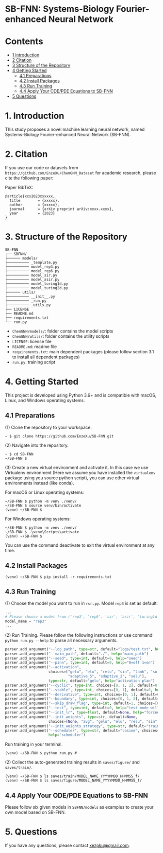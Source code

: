 SB-FNN: Systems-Biology Fourier-enhanced Neural Network
===


# Contents

* [1 Introduction](#1-introduction)
* [2 Citation](#2-citation)
* [3 Structure of the Repository](#3-structure-of-the-repository)
* [4 Getting Started](#4-getting-started)
  * [4.1 Preparations](#41-preparations)
  * [4.2 Install Packages](#42-install-packages)
  * [4.3 Run Training](#43-run-training)
  * [4.4 Apply Your ODE/PDE Equations to SB-FNN](#44-apply-your-odepde-equations-to-sb-fnn)
* [5 Questions](#5-questions)



# 1. Introduction
This study proposes a novel machine learning neural network, named Systems-Biology Fourier-enhanced Neural Network (SB-FNN).

# 2. Citation

If you use our code or datasets from `https://github.com/EnzeXu/ChemGNN_Dataset` for academic research, please cite the following paper:

Paper BibTeX:

```
@article{xxx2023xxxxxx,
  title        = {xxxxx},
  author       = {xxxxx},
  journal      = {arXiv preprint arXiv:xxxx.xxxx},
  year         = {2023}
}
```



# 3. Structure of the Repository


```
SB-FNN
┌── SBFNN/
├────── models/
├────────── _template.py
├────────── model_rep3.py
├────────── model_rep6.py
├────────── model_sir.py
├────────── model_asir.py
├────────── model_turing1d.py
├────────── model_turing2d.py
├────── utils/
├────────── __init__.py
├────────── _run.py
├────────── _utils.py
├── LICENSE
├── README.md
├── requirements.txt
└── run.py
```

- `ChemGNN/models/`: folder contains the model scripts
- `ChemGNN/utils/`: folder contains the utility scripts
- `LICENSE`: license file
- `README.md`: readme file
- `requirements.txt`: main dependent packages (please follow section 3.1 to install all dependent packages)
- `run.py`: training script



# 4. Getting Started

This project is developed using Python 3.9+ and is compatible with macOS, Linux, and Windows operating systems.

## 4.1 Preparations

(1) Clone the repository to your workspace.

```shell
~ $ git clone https://github.com/EnzeXu/SB-FNN.git
```

(2) Navigate into the repository.
```shell
~ $ cd SB-FNN
~/SB-FNN $
```

(3) Create a new virtual environment and activate it. In this case we use Virtualenv environment (Here we assume you have installed the `virtualenv` package using you source python script), you can use other virtual environments instead (like conda).

For macOS or Linux operating systems:
```shell
~/SB-FNN $ python -m venv ./venv/
~/SB-FNN $ source venv/bin/activate
(venv) ~/SB-FNN $ 
```

For Windows operating systems:

```shell
~/SB-FNN $ python -m venv ./venv/
~/SB-FNN $ .\venv\Scripts\activate
(venv) ~/SB-FNN $ 
```

You can use the command deactivate to exit the virtual environment at any time.

## 4.2 Install Packages

```shell
(venv) ~/SB-FNN $ pip install -r requirements.txt
```

## 4.3 Run Training

(1) Choose the model you want to run in `run.py`. Model `rep3` is set as default:
```python
...
# Please choose a model from ['rep3', 'rep6', 'sir', 'asir', 'turing1d', 'turing2d']
model_name = "rep3"
...
```

(2) Run Training. Please follow the following instructions or use command `python run.py --help` to parse all necessary arguments.

```python
parser.add_argument("--log_path", type=str, default="logs/test.txt", help="log path")
parser.add_argument("--main_path", default="./", help="main_path")
parser.add_argument("--seed", type=int, default=0, help="seed")
parser.add_argument("--pinn", type=int, default=0, help="0=off 1=on")
parser.add_argument("--activation",
                    choices=["gelu", "elu", "relu", "sin", "tanh", "softplus", "adaptive_6", "adaptive_3",
                             "adaptive_5", "adaptive_2", "selu"],
                    type=str, default="gelu", help="activation plan")
parser.add_argument("--cyclic", type=int, choices=[0, 1, 2], default=0, help="0=off 1=on")
parser.add_argument("--stable", type=int, choices=[0, 1], default=0, help="0=off 1=on")
parser.add_argument("--derivative", type=int, choices=[0, 1], default=0, help="0=off 1=on")
parser.add_argument("--boundary", type=int, choices=[0, 1, 2], default=0, help="0=off 1=on")
parser.add_argument("--skip_draw_flag", type=int, default=1, choices=[0, 1], help="0=off 1=on")
parser.add_argument("--test", type=int, default=0, help="test mode will take a very small epoch for debugging")
parser.add_argument("--init_lr", type=float, default=None, help="forced initial learning rate (it will take the initial_lr variable in Config if not set here)")
parser.add_argument("--init_weights", type=str, default=None,
                    choices=[None, "avg", "gelu", "elu", "relu", "sin", "tanh", "softplus"], help="init_weights")
parser.add_argument("--init_weights_strategy", type=str, default="trainable", help="init_weights_strategy")
parser.add_argument("--scheduler", type=str, default="cosine", choices=["cosine", "decade", "decade_pp", "fixed", "step"],
                    help="scheduler")
```

Run training in your terminal.

```shell
(venv) ~/SB-FNN $ python run.py #
```

(2) Collect the auto-generated training results in `saves/figure/` and `saves/train/`.
```shell
(venv) ~/SB-FNN $ ls saves/train/MODEL_NAME_YYYYMMDD_HHMMSS_f/
(venv) ~/SB-FNN $ ls saves/figure/MODEL_NAME_YYYYMMDD_HHMMSS_f/
```

## 4.4 Apply Your ODE/PDE Equations to SB-FNN

Please follow six given models in `SBFNN/models` as examples to create your own model based on SB-FNN.

# 5. Questions

If you have any questions, please contact xezpku@gmail.com.


